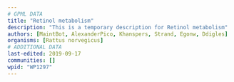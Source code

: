 ```yaml
---
# GPML DATA
title: "Retinol metabolism"
description: "This is a temporary description for Retinol metabolism"
authors: [MaintBot, AlexanderPico, Khanspers, Strand, Egonw, Ddigles]
organisms: [Rattus norvegicus]
# ADDITIONAL DATA
last-edited: 2019-09-17
communities: []
wpid: "WP1297"
---
```

